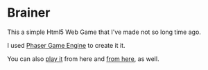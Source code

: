 # Brainer
<p>This a simple Html5 Web Game that I've made not so long time ago. </p> 
<p>I used <a href = "https://phaser.io"> Phaser Game Engine</a> to create it it. </p>  
<p>You can also <a href="trimblen.github.io/brainer.github.io/">play it</a> from here and <a href="https://apps.facebook.com/brainer"> from here</a>, as well.</p>
